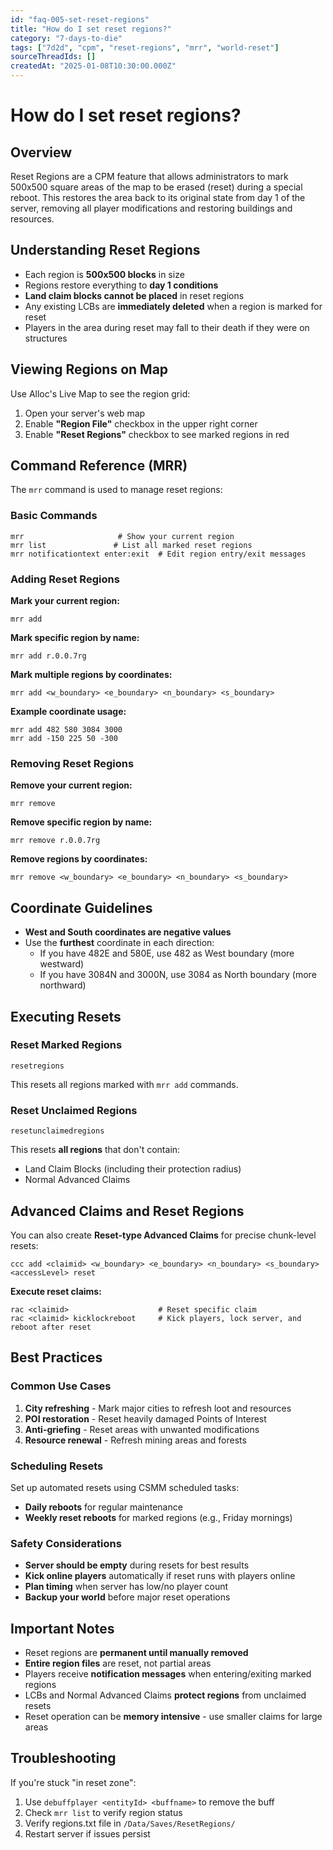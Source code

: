 ```yaml
---
id: "faq-005-set-reset-regions"
title: "How do I set reset regions?"
category: "7-days-to-die"
tags: ["7d2d", "cpm", "reset-regions", "mrr", "world-reset"]
sourceThreadIds: []
createdAt: "2025-01-08T10:30:00.000Z"
---
```


# How do I set reset regions?

## Overview

Reset Regions are a CPM feature that allows administrators to mark 500x500 square areas of the map to be erased (reset) during a special reboot. This restores the area back to its original state from day 1 of the server, removing all player modifications and restoring buildings and resources.

## Understanding Reset Regions

- Each region is **500x500 blocks** in size
- Regions restore everything to **day 1 conditions**
- **Land claim blocks cannot be placed** in reset regions
- Any existing LCBs are **immediately deleted** when a region is marked for reset
- Players in the area during reset may fall to their death if they were on structures

## Viewing Regions on Map

Use Alloc's Live Map to see the region grid:
1. Open your server's web map
2. Enable **"Region File"** checkbox in the upper right corner
3. Enable **"Reset Regions"** checkbox to see marked regions in red

## Command Reference (MRR)

The `mrr` command is used to manage reset regions:

### Basic Commands
```
mrr                     # Show your current region
mrr list               # List all marked reset regions
mrr notificationtext enter:exit  # Edit region entry/exit messages
```

### Adding Reset Regions

**Mark your current region:**
```
mrr add
```

**Mark specific region by name:**
```
mrr add r.0.0.7rg
```

**Mark multiple regions by coordinates:**
```
mrr add <w_boundary> <e_boundary> <n_boundary> <s_boundary>
```

**Example coordinate usage:**
```
mrr add 482 580 3084 3000
mrr add -150 225 50 -300
```

### Removing Reset Regions

**Remove your current region:**
```
mrr remove
```

**Remove specific region by name:**
```
mrr remove r.0.0.7rg
```

**Remove regions by coordinates:**
```
mrr remove <w_boundary> <e_boundary> <n_boundary> <s_boundary>
```

## Coordinate Guidelines

- **West and South coordinates are negative values**
- Use the **furthest** coordinate in each direction:
  - If you have 482E and 580E, use 482 as West boundary (more westward)
  - If you have 3084N and 3000N, use 3084 as North boundary (more northward)

## Executing Resets

### Reset Marked Regions
```
resetregions
```
This resets all regions marked with `mrr add` commands.

### Reset Unclaimed Regions
```
resetunclaimedregions
```
This resets **all regions** that don't contain:
- Land Claim Blocks (including their protection radius)
- Normal Advanced Claims

## Advanced Claims and Reset Regions

You can also create **Reset-type Advanced Claims** for precise chunk-level resets:

```
ccc add <claimid> <w_boundary> <e_boundary> <n_boundary> <s_boundary> <accessLevel> reset
```

**Execute reset claims:**
```
rac <claimid>                    # Reset specific claim
rac <claimid> kicklockreboot     # Kick players, lock server, and reboot after reset
```

## Best Practices

### Common Use Cases
1. **City refreshing** - Mark major cities to refresh loot and resources
2. **POI restoration** - Reset heavily damaged Points of Interest
3. **Anti-griefing** - Reset areas with unwanted modifications
4. **Resource renewal** - Refresh mining areas and forests

### Scheduling Resets
Set up automated resets using CSMM scheduled tasks:
- **Daily reboots** for regular maintenance
- **Weekly reset reboots** for marked regions (e.g., Friday mornings)

### Safety Considerations
- **Server should be empty** during resets for best results
- **Kick online players** automatically if reset runs with players online
- **Plan timing** when server has low/no player count
- **Backup your world** before major reset operations

## Important Notes

- Reset regions are **permanent until manually removed**
- **Entire region files** are reset, not partial areas
- Players receive **notification messages** when entering/exiting marked regions
- LCBs and Normal Advanced Claims **protect regions** from unclaimed resets
- Reset operation can be **memory intensive** - use smaller claims for large areas

## Troubleshooting

If you're stuck "in reset zone":
1. Use `debuffplayer <entityId> <buffname>` to remove the buff
2. Check `mrr list` to verify region status
3. Verify regions.txt file in `/Data/Saves/ResetRegions/`
4. Restart server if issues persist